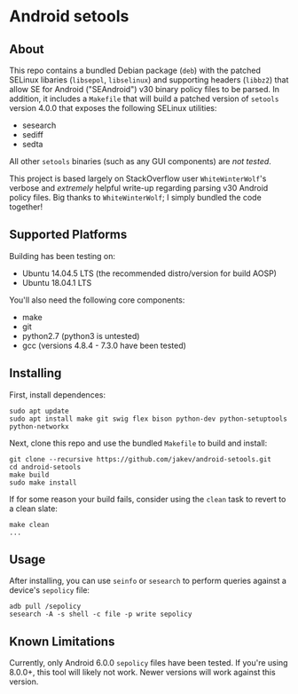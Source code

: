 # Android setools

## About
This repo contains a bundled Debian package (`deb`) with the patched SELinux libaries (`libsepol`, `libselinux`) and supporting headers (`libbz2`) that allow SE for Android ("SEAndroid") v30 binary policy files to be parsed. In addition, it includes a `Makefile` that will build a patched version of `setools` version 4.0.0 that exposes the following SELinux utilities:

* sesearch
* sediff
* sedta

All other `setools` binaries (such as any GUI components) are _not tested_.

This project is based largely on StackOverflow user `WhiteWinterWolf`'s verbose and _extremely_ helpful write-up regarding parsing v30 Android policy files. Big thanks to `WhiteWinterWolf`; I simply bundled the code together!

## Supported Platforms
Building has been testing on:

* Ubuntu 14.04.5 LTS (the recommended distro/version for build AOSP)
* Ubuntu 18.04.1 LTS

You'll also need the following core components:

* make
* git
* python2.7 (python3 is untested)
* gcc (versions 4.8.4 - 7.3.0 have been tested)

## Installing
First, install dependences:

	sudo apt update
	sudo apt install make git swig flex bison python-dev python-setuptools python-networkx

Next, clone this repo and use the bundled `Makefile` to build and install:

	git clone --recursive https://github.com/jakev/android-setools.git
	cd android-setools
	make build
	sudo make install

If for some reason your build fails, consider using the `clean` task to revert to a clean slate:

	make clean
	...

## Usage
After installing, you can use `seinfo` or `sesearch` to perform queries against a device's `sepolicy` file:

	adb pull /sepolicy
	sesearch -A -s shell -c file -p write sepolicy

## Known Limitations
Currently, only Android 6.0.0 `sepolicy` files have been tested. If you're using 8.0.0+, this tool will likely not work. Newer versions will work against this version.
